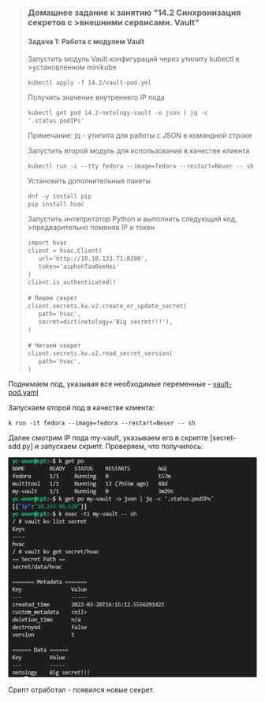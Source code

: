 >### Домашнее задание к занятию "14.2 Синхронизация секретов с >внешними сервисами. Vault"
>
>#### Задача 1: Работа с модулем Vault
>
>Запустить модуль Vault конфигураций через утилиту kubectl в >установленном minikube
>
>```
>kubectl apply -f 14.2/vault-pod.yml
>```
>
>Получить значение внутреннего IP пода
>
>```
>kubectl get pod 14.2-netology-vault -o json | jq -c '.status.podIPs'
>```
>
>Примечание: jq - утилита для работы с JSON в командной строке
>
>Запустить второй модуль для использования в качестве клиента
>
>```
>kubectl run -i --tty fedora --image=fedora --restart=Never -- sh
>```
>
>Установить дополнительные пакеты
>
>```
>dnf -y install pip
>pip install hvac
>```
>
>Запустить интепретатор Python и выполнить следующий код, >предварительно
>поменяв IP и токен
>
>```
>import hvac
>client = hvac.Client(
>    url='http://10.10.133.71:8200',
>    token='aiphohTaa0eeHei'
>)
>client.is_authenticated()
>
># Пишем секрет
>client.secrets.kv.v2.create_or_update_secret(
>    path='hvac',
>    secret=dict(netology='Big secret!!!'),
>)
>
># Читаем секрет
>client.secrets.kv.v2.read_secret_version(
>    path='hvac',
>)
>```

Поднимаем под, указывая все необходимые переменные - [vault-pod.yaml]()

Запускаем второй под в качестве клиента:
```
k run -it fedora --image=fedora --restart=Never -- sh
```
Далее смотрим IP пода my-vault, указываем его в скрипте [secret-sdd.py] и запускаем скрипт. Проверяем, что получилось:

![secret](secret.png)

Срипт отработал - появился новые секрет.